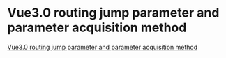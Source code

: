 # Vue3.0 routing jump parameter and parameter acquisition method
[Vue3.0 routing jump parameter and parameter acquisition method](https://aiwithcloud.com/2022/09/16/vue3-0_routing_jump_parameter_and_parameter_acquisition_method/)